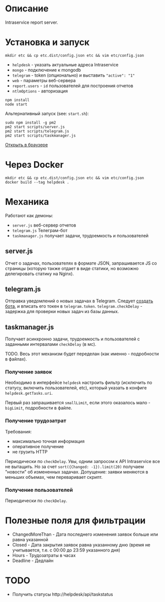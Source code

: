 # Описание

Intraservice report server.

# Установка и запуск

```
mkdir etc && cp etc.dist/config.json etc && vim etc/config.json
```

* `helpdesk` - указать актуальные адреса Intraservice
* `mongo` - подключение к mongodb
* `telegram` - token (опционально) и выставить `"active": "1"`
* `web` - параметры веб-сервера
* `report.users` - `id` пользователей для построения отчетов
* `ntlmOptions` - авторизация

```
npm install
node start
```

Альтернативный запуск (see: `start.sh`):

```
sudo npm install -g pm2
pm2 start scripts/server.js
pm2 start scripts/telegram.js
pm2 start scripts/taskmanager.js
```

[Открыть в браузере](http://localhost:8080/calendar.html?ExecutorId=14195)

# Через Docker

```
mkdir etc && cp etc.dist/config.json etc && vim etc/config.json
docker build --tag helpdesk .
```

# Механика

Работают как демоны:

* `server.js` веб-сервер отчетов
* `telegram.js` Телеграм-бот
* `taskmanager.js` получает задачи, трудоемкость и пользователей

## server.js

Отчет о задачах, пользователях в формате JSON, запрашивается JS со страницы (которую также отдает в виде статики, но возможно делегировать статику на Nginx).

## telegram.js

Отправка уведомлений о новых задачах в Telegram. Следует [создать бота](https://core.telegram.org/bots#3-how-do-i-create-a-bot), и вписать его токен в `telegram.token`. `telegram.checkDelay` - задержка для проверки новых задач из базы данных.

## taskmanager.js

Получает асинхронно задачи, трудоемкость и пользователей с заданными интервалами `checkDelay` (в мс).

TODO. Весь этот механизм будет переделан (как именно - подробности в файлах).

### Получение заявок

Необходимо в интерфейсе `helpdesk` настроить фильтр (исключить по статусу, включить пользователей, etc), который указать в конфиге `helpdesk.getTasks.uri`.

Первый раз запрашивается `smallLimit`, если этого оказалось мало - `bigLimit`, подробности в файле.

### Получение трудозатрат

Требования:

* максимально точная информация
* оперативное получение
* не грузить HTTP

Периодически по `checkDelay`. Увы, одним запросом к API Intraservice все не вытащить. Но за счет `sort({Changed: -1}).limit(20)` получаем "новости" об измененных задачах. Допущение: заявки меняются в меньших объемах, чем переваривает скрипт.

### Получение пользователей

Периодически по `checkDelay`.

# Полезные поля для фильтрации

* ChangedMoreThan - Дата последнего изменения заявок больше или равна указанной
* Closed - Дата закрытия заявок равна указанному дню (время не учитывается, т.е. с 00:00 до 23:59 указанного дня)
* Hours - Трудозатраты в часах
* Deadline - Дедлайн

# TODO

* Получить статусы http://helpdesk/api/taskstatus
